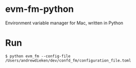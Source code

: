 # evm-fm-python
Environment variable manager for Mac, written in Python

# Run
```shell
$ python evm_fm --config-file /Users/andrewdieken/dev/confd_fm/configuration_file.toml
```